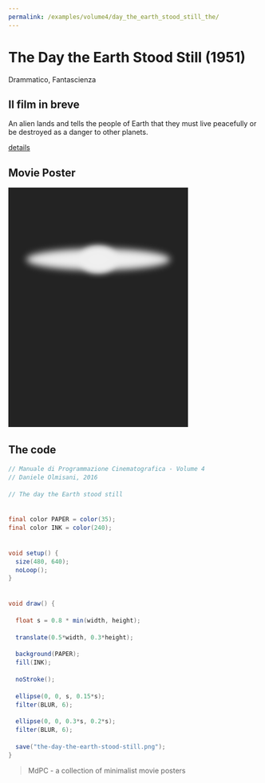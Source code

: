 ```yaml
---
permalink: /examples/volume4/day_the_earth_stood_still_the/
---
```

# The Day the Earth Stood Still (1951)

Drammatico, Fantascienza

## Il film in breve
An alien lands and tells the people of Earth that they must live peacefully or be destroyed as a danger to other planets.

[details](https://www.imdb.com/title/tt0043456/)

## Movie Poster
<img src="the-day-the-earth-stood-still.png"  width="360px" title="The Day the Earth Stood Still">


## The code
```java
// Manuale di Programmazione Cinematografica - Volume 4
// Daniele Olmisani, 2016

// The day the Earth stood still


final color PAPER = color(35);
final color INK = color(240);


void setup() {
  size(480, 640);
  noLoop();
}


void draw() {
  
  float s = 0.8 * min(width, height);
  
  translate(0.5*width, 0.3*height);
  
  background(PAPER);
  fill(INK);
  
  noStroke();
  
  ellipse(0, 0, s, 0.15*s);
  filter(BLUR, 6);
  
  ellipse(0, 0, 0.3*s, 0.2*s);
  filter(BLUR, 6);
  
  save("the-day-the-earth-stood-still.png");
}
```

> MdPC - a collection of minimalist movie posters
